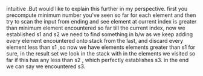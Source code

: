 ​intuitive .But would like to explain this further in my perspective. first you precompute minimum number you've seen so far for each element and then try to scan the input from ending and see element at current index is greater than minimum element encountered so far till the current index, now we established s1 and s2 we need to find something in b/w as we keep adding every element encountered onto stack from the last, and discard every element less than s1 ,so now we have elements elements greater than s1 for sure, in the result set we look in the stack with in the elements we visited so far if this has any less than s2 , which perfectly establishes s3. in the end we can say we encountered s3.
